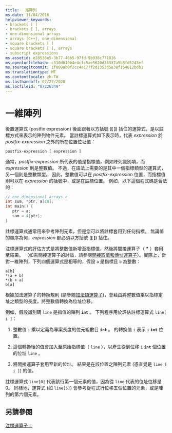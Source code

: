 ```yaml
---
title: 一維陣列
ms.date: 11/04/2016
helpviewer_keywords:
- brackets [ ]
- brackets [ ], arrays
- one-dimensional arrays
- arrays [C++], one-dimensional
- square brackets [ ]
- square brackets [ ], arrays
- subscript expressions
ms.assetid: e28536e5-3b77-46b5-97fd-9b938c771816
ms.openlocfilehash: c310d610b4e4cfc5ae5620d38337a5b8fd5243ef
ms.sourcegitcommit: 1f009ab0f2cc4a177f2d1353d5a38f164612bdb1
ms.translationtype: MT
ms.contentlocale: zh-TW
ms.lasthandoff: 07/27/2020
ms.locfileid: "87226349"
---
```

# <a name="one-dimensional-arrays"></a>一維陣列

後置運算式 (postfix expression) 後面跟著以方括號 (**[ ]**) 括住的運算式，是以註標方式來表示的陣列物件元素。 當註標運算式如下表示時，代表 *expression* 於 *postfix-expression* 之外的所在位置位址值：

```
postfix-expression [ expression ]
```

通常，*postfix-expression* 所代表的值是指標值，例如陣列識別項，而 *expression* 則是整數值。 不過，在語法上需要的是其中一個指標類型的運算式，另一個則是整數類型。 因此，整數值可以在 *postfix-expression* 位置，而指標值則可以在 *expression* 的括號中，或是在註標位置。 例如，以下這個程式碼是合法的：

```c
// one_dimensional_arrays.c
int sum, *ptr, a[10];
int main() {
   ptr = a;
   sum = 4[ptr];
}
```

註標運算式通常用來參考陣列元素，但是您可以將註標套用到任何指標。 無論值的順序為何，*expression* 都必須以方括號 (**[ ]**) 括住。

注標運算式的評估方式是將整數值新增至指標值，然後將間接運算子（ <strong>\*</strong> ）套用至結果。 （如需間接運算子的討論，請參閱[間接取值和傳址運算子](../c-language/indirection-and-address-of-operators.md)）。實際上，針對一維陣列，下列四個運算式是相等的，假設 `a` 是指標且 `b` 為整數：

```
a[b]
*(a + b)
*(b + a)
b[a]
```

根據加法運算子的轉換規則 (請參閱[加法類運算子](../c-language/c-additive-operators.md))，會藉由將整數值乘以指標定址之類型的長度，將整數值轉換為位址位移。

例如，假設識別碼 `line` 是指值的陣列 **`int`** 。 下列程序用於評估註標運算式 `line[ i ]`：

1. 整數值 `i` 乘以定義為專案長度的位元組數目 **`int`** 。 的轉換值 `i` 表示 `i` **`int`** 位置。

1. 這個轉換後的值會加入至原始指標值（ `line` ），以產生從到位移 `i` **`int`** 個位置的位址 `line` 。

1. 將間接運算子套用至新的位址。 結果是在該位置之陣列元素 (憑直覺是 `line [ i ]`) 的值。

註標運算式 `line[0]` 代表該行第一個元素的值，因為從 `line` 代表的位址位移是 0。 同樣地，運算式 (如 `line[5]`) 會參考從程式行位移五個位置的元素，或是陣列的第六個元素。

## <a name="see-also"></a>另請參閱

[注標運算子：](../cpp/subscript-operator.md)

